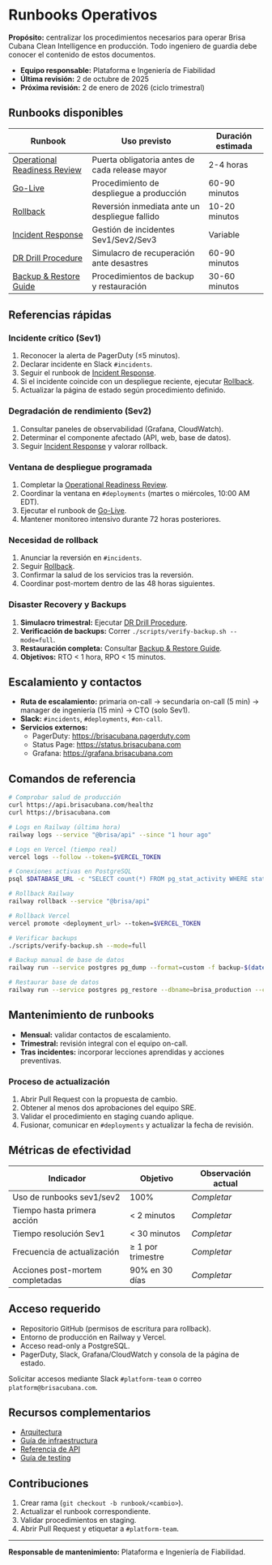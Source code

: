 # Runbooks Operativos

**Propósito:** centralizar los procedimientos necesarios para operar Brisa Cubana Clean Intelligence en producción. Todo ingeniero de guardia debe conocer el contenido de estos documentos.

- **Equipo responsable:** Plataforma e Ingeniería de Fiabilidad
- **Última revisión:** 2 de octubre de 2025
- **Próxima revisión:** 2 de enero de 2026 (ciclo trimestral)

## Runbooks disponibles

| Runbook                                                         | Uso previsto                                   | Duración estimada |
| --------------------------------------------------------------- | ---------------------------------------------- | ----------------- |
| [Operational Readiness Review](OPERATIONAL_READINESS_REVIEW.md) | Puerta obligatoria antes de cada release mayor | 2-4 horas         |
| [Go-Live](GO_LIVE.md)                                           | Procedimiento de despliegue a producción       | 60-90 minutos     |
| [Rollback](ROLLBACK.md)                                         | Reversión inmediata ante un despliegue fallido | 10-20 minutos     |
| [Incident Response](INCIDENT_RESPONSE.md)                       | Gestión de incidentes Sev1/Sev2/Sev3           | Variable          |
| [DR Drill Procedure](DR_DRILL_PROCEDURE.md)                     | Simulacro de recuperación ante desastres       | 60-90 minutos     |
| [Backup & Restore Guide](BACKUP_RESTORE_GUIDE.md)               | Procedimientos de backup y restauración        | 30-60 minutos     |

## Referencias rápidas

### Incidente crítico (Sev1)

1. Reconocer la alerta de PagerDuty (≤5 minutos).
2. Declarar incidente en Slack `#incidents`.
3. Seguir el runbook de [Incident Response](INCIDENT_RESPONSE.md).
4. Si el incidente coincide con un despliegue reciente, ejecutar [Rollback](ROLLBACK.md).
5. Actualizar la página de estado según procedimiento definido.

### Degradación de rendimiento (Sev2)

1. Consultar paneles de observabilidad (Grafana, CloudWatch).
2. Determinar el componente afectado (API, web, base de datos).
3. Seguir [Incident Response](INCIDENT_RESPONSE.md) y valorar rollback.

### Ventana de despliegue programada

1. Completar la [Operational Readiness Review](OPERATIONAL_READINESS_REVIEW.md).
2. Coordinar la ventana en `#deployments` (martes o miércoles, 10:00 AM EDT).
3. Ejecutar el runbook de [Go-Live](GO_LIVE.md).
4. Mantener monitoreo intensivo durante 72 horas posteriores.

### Necesidad de rollback

1. Anunciar la reversión en `#incidents`.
2. Seguir [Rollback](ROLLBACK.md).
3. Confirmar la salud de los servicios tras la reversión.
4. Coordinar post-mortem dentro de las 48 horas siguientes.

### Disaster Recovery y Backups

1. **Simulacro trimestral:** Ejecutar [DR Drill Procedure](DR_DRILL_PROCEDURE.md).
2. **Verificación de backups:** Correr `./scripts/verify-backup.sh --mode=full`.
3. **Restauración completa:** Consultar [Backup & Restore Guide](BACKUP_RESTORE_GUIDE.md).
4. **Objetivos:** RTO < 1 hora, RPO < 15 minutos.

## Escalamiento y contactos

- **Ruta de escalamiento:** primaria on-call → secundaria on-call (5 min) → manager de ingeniería (15 min) → CTO (solo Sev1).
- **Slack:** `#incidents`, `#deployments`, `#on-call`.
- **Servicios externos:**
  - PagerDuty: https://brisacubana.pagerduty.com
  - Status Page: https://status.brisacubana.com
  - Grafana: https://grafana.brisacubana.com

## Comandos de referencia

```bash
# Comprobar salud de producción
curl https://api.brisacubana.com/healthz
curl https://brisacubana.com

# Logs en Railway (última hora)
railway logs --service "@brisa/api" --since "1 hour ago"

# Logs en Vercel (tiempo real)
vercel logs --follow --token=$VERCEL_TOKEN

# Conexiones activas en PostgreSQL
psql $DATABASE_URL -c "SELECT count(*) FROM pg_stat_activity WHERE state = 'active';"

# Rollback Railway
railway rollback --service "@brisa/api"

# Rollback Vercel
vercel promote <deployment_url> --token=$VERCEL_TOKEN

# Verificar backups
./scripts/verify-backup.sh --mode=full

# Backup manual de base de datos
railway run --service postgres pg_dump --format=custom -f backup-$(date +%Y%m%d).dump brisa_production

# Restaurar base de datos
railway run --service postgres pg_restore --dbname=brisa_production --clean backup-20251006.dump
```

## Mantenimiento de runbooks

- **Mensual:** validar contactos de escalamiento.
- **Trimestral:** revisión integral con el equipo on-call.
- **Tras incidentes:** incorporar lecciones aprendidas y acciones preventivas.

### Proceso de actualización

1. Abrir Pull Request con la propuesta de cambio.
2. Obtener al menos dos aprobaciones del equipo SRE.
3. Validar el procedimiento en staging cuando aplique.
4. Fusionar, comunicar en `#deployments` y actualizar la fecha de revisión.

## Métricas de efectividad

| Indicador                        | Objetivo          | Observación actual |
| -------------------------------- | ----------------- | ------------------ |
| Uso de runbooks sev1/sev2        | 100%              | _Completar_        |
| Tiempo hasta primera acción      | < 2 minutos       | _Completar_        |
| Tiempo resolución Sev1           | < 30 minutos      | _Completar_        |
| Frecuencia de actualización      | ≥ 1 por trimestre | _Completar_        |
| Acciones post-mortem completadas | 90% en 30 días    | _Completar_        |

## Acceso requerido

- Repositorio GitHub (permisos de escritura para rollback).
- Entorno de producción en Railway y Vercel.
- Acceso read-only a PostgreSQL.
- PagerDuty, Slack, Grafana/CloudWatch y consola de la página de estado.

Solicitar accesos mediante Slack `#platform-team` o correo `platform@brisacubana.com`.

## Recursos complementarios

- [Arquitectura](../../for-developers/architecture.md)
- [Guía de infraestructura](https://github.com/albertodimas/brisa-cubana-clean-intelligence/blob/main/infra/README.md)
- [Referencia de API](../../for-developers/api-reference.md)
- [Guía de testing](../../for-developers/testing.md)

## Contribuciones

1. Crear rama (`git checkout -b runbook/<cambio>`).
2. Actualizar el runbook correspondiente.
3. Validar procedimientos en staging.
4. Abrir Pull Request y etiquetar a `#platform-team`.

---

**Responsable de mantenimiento:** Plataforma e Ingeniería de Fiabilidad.
